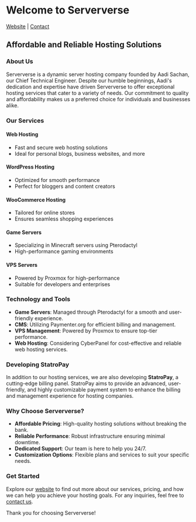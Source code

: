 # Welcome to Serververse
[Website](https://serververse.com) | [Contact](mailto:support@serververse.com)

## Affordable and Reliable Hosting Solutions

### About Us

Serververse is a dynamic server hosting company founded by Aadi Sachan, our Chief Technical Engineer. Despite our humble beginnings, Aadi's dedication and expertise have driven Serververse to offer exceptional hosting services that cater to a variety of needs. Our commitment to quality and affordability makes us a preferred choice for individuals and businesses alike.

### Our Services

#### Web Hosting
- Fast and secure web hosting solutions
- Ideal for personal blogs, business websites, and more

#### WordPress Hosting
- Optimized for smooth performance
- Perfect for bloggers and content creators

#### WooCommerce Hosting
- Tailored for online stores
- Ensures seamless shopping experiences

#### Game Servers
- Specializing in Minecraft servers using Pterodactyl
- High-performance gaming environments

#### VPS Servers
- Powered by Proxmox for high-performance
- Suitable for developers and enterprises

### Technology and Tools

- **Game Servers**: Managed through Pterodactyl for a smooth and user-friendly experience.
- **CMS**: Utilizing Paymenter.org for efficient billing and management.
- **VPS Management**: Powered by Proxmox to ensure top-tier performance.
- **Web Hosting**: Considering CyberPanel for cost-effective and reliable web hosting services.

### Developing StatroPay

In addition to our hosting services, we are also developing **StatroPay**, a cutting-edge billing panel. StatroPay aims to provide an advanced, user-friendly, and highly customizable payment system to enhance the billing and management experience for hosting companies.

### Why Choose Serververse?

- **Affordable Pricing**: High-quality hosting solutions without breaking the bank.
- **Reliable Performance**: Robust infrastructure ensuring minimal downtime.
- **Dedicated Support**: Our team is here to help you 24/7.
- **Customization Options**: Flexible plans and services to suit your specific needs.

### Get Started

Explore our [website](https://serververse.com) to find out more about our services, pricing, and how we can help you achieve your hosting goals. For any inquiries, feel free to [contact us](mailto:care@serververse.com).

Thank you for choosing Serververse!
